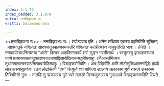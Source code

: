 ```yaml
---
index: 3.1.79
index_padded: 3.1.079
sutra: तनादिकृञ्भ्य उः
vritti: balamanorama

---
```

<<तनादिकृञ्भ्य उः>> - तनादिकृञ्भ्यः उः । शपोऽपवाद इति । अनेन शब्विषय एवास्य प्रवृत्तिरिति सूचितम् ।सार्वधातुके य॑गित्यतः सारवधातुकग्रहणस्यकर्तरि श॑बित्यतः कर्तरीत्यस्य चानुवृत्तेरिति भावः । तेनेति । गणकार्यस्याऽनित्यतया "आसे" दित्यत्र अदादिगणकार्यं शपो लुङ्न भवतीत्यर्थः । वस्तुतस्तु कृञ्ग्रहणस्यात्र भाष्ये प्रत्याख्यातत्वादुक्तज्ञापनाऽभावाद्विआसेदित्यसम्बद्धमेवेत्याहुः ।विआस्त॑मित्यत्र तुआगमशास्त्रस्याऽनित्यत्वान्नेडित्याहुः । विदाङ्करोत्विति । अत्र विदेर्लोटि आमि लोटोलुकिआमन्ताद्विदेः कृञो लोडन्तस्यानुप्रयोगः ।तत्र लोटस्तिपि "एरु" रित्युत्वे शपं बाधित्वा उप्रत्यये ऋकारस्य गुणे रपरत्वे उकारस्य तिब्निमित्तो गुणः । तातङि तु ऋकारस्य गुणे रपरे तातङो ङित्त्वादुकारस्य गुणाऽभावे विदाङ्करुतादिति स्थिते — 